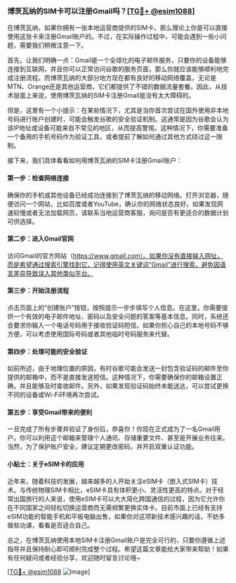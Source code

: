 ### 博茨瓦纳的SIM卡可以注册Gmail吗？[[TG💪+ @esim1088](https://t.me/s/esim1088)]

在博茨瓦纳，如果你拥有一张本地运营商提供的SIM卡，那么理论上你是可以直接使用这张卡来注册Gmail账户的。不过，在实际操作过程中，可能会遇到一些小问题，需要我们稍微注意一下。

首先，让我们明确一点：Gmail是一个全球化的电子邮件服务，只要你的设备能够连接到互联网，并且你可以正常访问谷歌的服务页面，那么你就应该能够顺利地完成注册流程。而博茨瓦纳的大部分地方现在都有良好的移动网络覆盖，无论是MTN、Orange还是其他运营商，它们都提供了不错的数据流量套餐。因此，从技术层面上来说，使用博茨瓦纳的SIM卡注册Gmail是没有太大障碍的。

但是，这里有一个小提示：在某些情况下，尤其是当你首次尝试在国外使用非本地号码进行账户创建时，可能会触发谷歌的安全验证机制。这通常是因为谷歌会认为该IP地址或设备可能来自不常见的地区，从而提高警惕。这种情况下，你需要准备一个备用的手机号码作为验证工具，或者提前了解如何通过其他方式绕过这一限制。

接下来，我们具体看看如何用博茨瓦纳的SIM卡注册Gmail账户：

#### 第一步：检查网络连接

确保你的手机或其他设备已经成功连接到了博茨瓦纳的移动网络。打开浏览器，随便访问一个网站，比如百度或者YouTube，确认你的网络状态良好。如果发现网速较慢或者无法加载网页，请联系当地运营商客服，询问是否有更适合的数据计划可供选择。

#### 第二步：进入Gmail官网

访问Gmail的官方网站（https://www.gmail.com）。如果你没有直接输入网址，而是希望通过搜索引擎找到它，记得使用英文关键词“Gmail”进行搜索，避免因语言差异导致误入其他类似平台。

#### 第三步：开始注册流程

点击页面上的“创建账户”按钮，按照提示一步步填写个人信息。在这里，你需要提供一个有效的电子邮件地址、密码以及安全问题的答案等基本信息。同时，系统还会要求你输入一个电话号码用于接收验证码短信。如果你担心自己的本地号码不够方便，可以考虑使用国际号码或者其他临时号码服务来代替。

#### 第四步：处理可能的安全验证

如前所述，由于地理位置的原因，有时谷歌可能会发送一封包含验证码的邮件至你提供的邮箱中，而不是直接发送短信。这种情况下，你需要确保你的邮箱设置正确，并且能够及时查收邮件。另外，如果发现验证码始终未能送达，可以尝试更换不同的设备或Wi-Fi环境再次尝试。

#### 第五步：享受Gmail带来的便利

一旦完成了所有步骤并验证了身份后，恭喜你！你现在正式成为了一名Gmail用户。你可以利用这个邮箱来管理个人通讯、存储重要文件、甚至是开展业务往来。当然，为了保护账户安全，建议定期更改密码，并开启双重认证功能。

#### 小贴士：关于eSIM卡的应用

近年来，随着科技的发展，越来越多的人开始关注eSIM卡（嵌入式SIM卡）技术。与传统物理SIM卡相比，eSIM卡具有体积更小、灵活性更高的特点。对于经常出国旅行的人来说，使用eSIM卡可以大大简化跨国通信的过程，因为它允许你在不同国家之间轻松切换运营商而无需频繁更换实体卡。目前市面上已经有支持eSIM功能的智能手机和平板电脑出售，如果你对这项新技术感兴趣的话，不妨多做些功课，看看是否适合自己。

总之，在博茨瓦纳使用本地SIM卡注册Gmail账户是完全可行的，只要你遵循上述指导并且保持耐心即可顺利完成整个过程。希望这篇文章能给大家带来帮助！如果有任何疑问或者经验分享，欢迎随时留言讨论哦~

[[TG💪+ @esim1088](https://t.me/s/esim1088) ![Image](https://i.postimg.cc/4NQfJmqS/Snipaste-2025-05-13-00-14-12.png)]